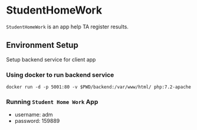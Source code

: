 # StudentHomeWork

`StudentHomeWork` is an app help TA register results.

## Environment Setup

Setup backend service for client app

### Using docker to run backend service

`
docker run -d -p 5001:80 -v $PWD/backend:/var/www/html/ php:7.2-apache
`

### Running `Student Home Work` App

- username: adm
- password: 159889